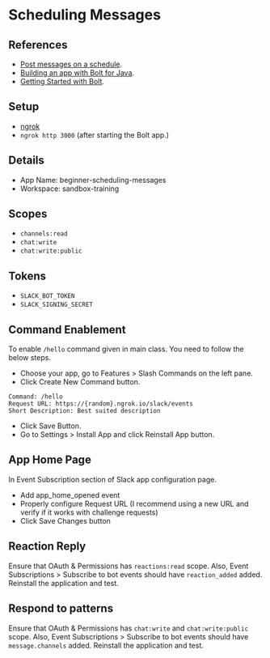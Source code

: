 # Scheduling Messages

## References
- [Post messages on a schedule](https://api.slack.com/tutorials/tracks/scheduling-messages).
- [Building an app with Bolt for Java](https://api.slack.com/start/building/bolt-java).
- [Getting Started with Bolt](https://slack.dev/java-slack-sdk/guides/getting-started-with-bolt).

## Setup
- [ngrok](https://ngrok.com/download)
- `ngrok http 3000` (after starting the Bolt app.)

## Details
- App Name: beginner-scheduling-messages
- Workspace: sandbox-training

## Scopes
- `channels:read`
- `chat:write`
- `chat:write:public`

## Tokens
- `SLACK_BOT_TOKEN`
- `SLACK_SIGNING_SECRET`

## Command Enablement
To enable `/hello` command given in main class. You need to follow the below steps.

- Choose your app, go to Features > Slash Commands on the left pane.
- Click Create New Command button.
```
Command: /hello
Request URL: https://{random}.ngrok.io/slack/events
Short Description: Best suited description
```
- Click Save Button.
- Go to Settings > Install App and click Reinstall App button.

## App Home Page
In Event Subscription section of Slack app configuration page.

- Add app_home_opened event
- Properly configure Request URL (I recommend using a new URL and verify if it works with challenge requests)
- Click Save Changes button

## Reaction Reply
Ensure that OAuth & Permissions has `reactions:read` scope. Also, Event Subscriptions > Subscribe to bot events should have `reaction_added` added. Reinstall the application and test.

## Respond to patterns
Ensure that OAuth & Permissions has `chat:write` and `chat:write:public` scope. Also, Event Subscriptions > Subscribe to bot events should have `message.channels` added. Reinstall the application and test.
